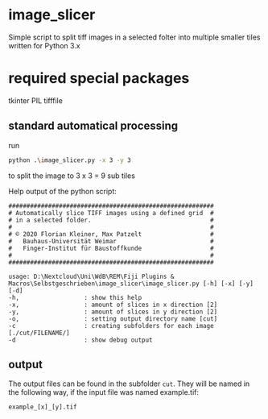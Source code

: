 # image_slicer
Simple script to split tiff images in a selected folter into multiple smaller tiles 
written for Python 3.x

# required special packages
tkinter
PIL
tifffile

## standard automatical processing

run 
```bash
python .\image_slicer.py -x 3 -y 3
```
to split the image to 3 x 3 = 9 sub tiles

Help output of the python script:

```
#########################################################
# Automatically slice TIFF images using a defined grid  #
# in a selected folder.                                 #
#                                                       #
# © 2020 Florian Kleiner, Max Patzelt                   #
#   Bauhaus-Universität Weimar                          #
#   Finger-Institut für Baustoffkunde                   #
#                                                       #
#########################################################

usage: D:\Nextcloud\Uni\WdB\REM\Fiji Plugins & Macros\Selbstgeschrieben\image_slicer\image_slicer.py [-h] [-x] [-y] [-d]
-h,                  : show this help
-x,                  : amount of slices in x direction [2]
-y,                  : amount of slices in y direction [2]
-o,                  : setting output directory name [cut]
-c                   : creating subfolders for each image [./cut/FILENAME/]
-d                   : show debug output
```

## output

The output files can be found in the subfolder `cut`. They will be named in the following way, if the input file was named example.tif:

```
example_[x]_[y].tif
```